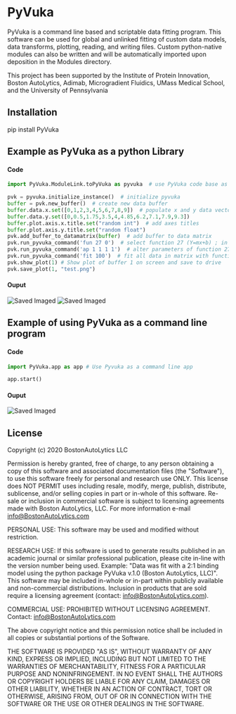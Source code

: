 # PyVuka

PyVuka is a command line based and scriptable data fitting program.  This software can be used for global and unlinked fitting of custom data models, data transforms, plotting, reading, and writing files.  Custom python-native modules can also be written and will be automatically imported upon deposition in the Modules directory.

This project has been supported by the Institute of Protein Innovation, Boston AutoLytics, Adimab, Microgradient Fluidics, UMass Medical School, and the University of Pennsylvania

## Installation

pip install PyVuka

## Example as PyVuka as a python Library

#### Code
```python
import PyVuka.ModuleLink.toPyVuka as pyvuka  # use PyVuka code base as a library

pvk = pyvuka.initialize_instance()  # initialize pyvuka
buffer = pvk.new_buffer()  # create new data buffer
buffer.data.x.set([0,1,2,3,4,5,6,7,8,9])  # populate x and y data vectors
buffer.data.y.set([0,0.5,1.75,3.5,4,4.85,6.2,7.1,7.9,9.3])
buffer.plot.axis.x.title.set("random int")  # add axes titles
buffer.plot.axis.y.title.set("random float")
pvk.add_buffer_to_datamatrix(buffer)  # add buffer to data matrix
pvk.run_pyvuka_command('fun 27 0')  # select function 27 (Y=mx+b) ; in app mode type 'fun' to see list of available functions
pvk.run_pyvuka_command('ap 1 1 1 1')  # alter parameters of function 27. "For buffer 1 through buffer 1, slope guess = 1, y-intercept guess = 1"
pvk.run_pyvuka_command('fit 100')  # fit all data in matrix with function 27, use maximum of 100 iterations
pvk.show_plot(1) # Show plot of buffer 1 on screen and save to drive
pvk.save_plot(1, "test.png")
```
#### Ouput
<img src="http://www.bostonautolytics.com/assets/img/test.png" alt="Saved Imaged" />
<img src="http://www.bostonautolytics.com/assets/img/test.png" alt="Saved Imaged" />

## Example of using PyVuka as a command line program

#### Code
```python
import PyVuka.app as app # Use Pyvuka as a command line app 

app.start()
```
#### Ouput
<img src="http://www.bostonautolytics.com/assets/img/test_app.png" alt="Saved Imaged" />


## License
Copyright (c) 2020 BostonAutoLytics LLC

Permission is hereby granted, free of charge, to any person obtaining a copy
of this software and associated documentation files (the "Software"), to use
this software freely for personal and research use ONLY. This license does
NOT PERMIT uses including resale, modify, merge, publish, distribute,
sublicense, and/or selling copies in part or in-whole of this software.
Re-sale or inclusion in commercial software is subject to licensing agreements
made with Boston AutoLytics, LLC.
For more information e-mail info@BostonAutoLytics.com

PERSONAL USE:
    This software may be used and modified without restriction.

RESEARCH USE:
    If this software is used to generate results published in an
    academic journal or similar professional publication, please cite in-line
    with the version number being used. Example: "Data was fit with a 2:1 binding
    model using the python package PyVuka v.1.0 (Boston AutoLytics, LLC)".  This
    software may be included in-whole or in-part within publicly available and
    non-commercial distributions. Inclusion in products that are sold require
    a licensing agreement (contact: info@BostonAutoLytics.com).

COMMERCIAL USE:
    PROHIBITED WITHOUT LICENSING AGREEMENT. Contact: info@BostonAutoLytics.com

The above copyright notice and this permission notice shall be included in all
copies or substantial portions of the Software.

THE SOFTWARE IS PROVIDED "AS IS", WITHOUT WARRANTY OF ANY KIND, EXPRESS OR
IMPLIED, INCLUDING BUT NOT LIMITED TO THE WARRANTIES OF MERCHANTABILITY,
FITNESS FOR A PARTICULAR PURPOSE AND NONINFRINGEMENT. IN NO EVENT SHALL THE
AUTHORS OR COPYRIGHT HOLDERS BE LIABLE FOR ANY CLAIM, DAMAGES OR OTHER
LIABILITY, WHETHER IN AN ACTION OF CONTRACT, TORT OR OTHERWISE, ARISING FROM,
OUT OF OR IN CONNECTION WITH THE SOFTWARE OR THE USE OR OTHER DEALINGS IN THE
SOFTWARE.
